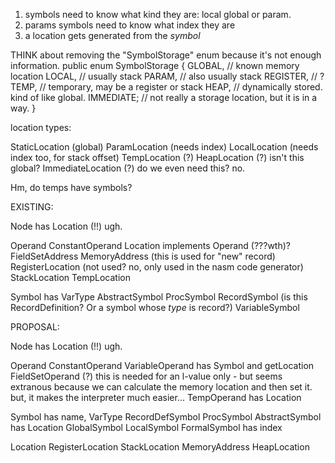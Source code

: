
1. symbols need to know what kind they are: local global or param.
2. params symbols need to know what index they are
3. a location gets generated from the *symbol*

THINK about removing the "SymbolStorage" enum because it's not enough information.
public enum SymbolStorage {
  GLOBAL, // known memory location
  LOCAL, // usually stack
  PARAM, // also usually stack
  REGISTER, // ?
  TEMP, // temporary, may be a register or stack
  HEAP, // dynamically stored. kind of like global.
  IMMEDIATE; // not really a storage location, but it is in a way.
}


location types:

StaticLocation (global)
ParamLocation (needs index)
LocalLocation (needs index too, for stack offset)
TempLocation (?)
HeapLocation (?) isn't this global?
ImmediateLocation (?) do we even need this? no.

Hm, do temps have symbols?


EXISTING:

Node
  has Location (!!) ugh.

Operand
  ConstantOperand
  Location implements Operand (???wth)?
    FieldSetAddress
    MemoryAddress (this is used for "new" record)
    RegisterLocation (not used? no, only used in the nasm code generator)
    StackLocation
    TempLocation

Symbol has VarType
  AbstractSymbol
    ProcSymbol
    RecordSymbol (is this RecordDefinition? Or a symbol whose *type* is record?)
    VariableSymbol


PROPOSAL:

Node
  has Location (!!) ugh.

Operand
  ConstantOperand
  VariableOperand has Symbol and getLocation
    FieldSetOperand (?) this is needed for an l-value only - but seems extranous because we can calculate the memory location and then set it. but, it makes the interpreter much easier...
  TempOperand has Location


Symbol has name, VarType
  RecordDefSymbol
  ProcSymbol
  AbstractSymbol has Location
    GlobalSymbol
    LocalSymbol
    FormalSymbol has index

Location
  RegisterLocation
  StackLocation
  MemoryAddress
  HeapLocation
